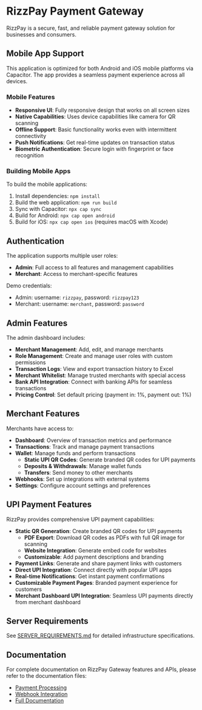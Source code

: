 
# RizzPay Payment Gateway

RizzPay is a secure, fast, and reliable payment gateway solution for businesses and consumers.

## Mobile App Support

This application is optimized for both Android and iOS mobile platforms via Capacitor. The app provides a seamless payment experience across all devices.

### Mobile Features

- **Responsive UI**: Fully responsive design that works on all screen sizes
- **Native Capabilities**: Uses device capabilities like camera for QR scanning
- **Offline Support**: Basic functionality works even with intermittent connectivity
- **Push Notifications**: Get real-time updates on transaction status
- **Biometric Authentication**: Secure login with fingerprint or face recognition

### Building Mobile Apps

To build the mobile applications:

1. Install dependencies: `npm install`
2. Build the web application: `npm run build`
3. Sync with Capacitor: `npx cap sync`
4. Build for Android: `npx cap open android`
5. Build for iOS: `npx cap open ios` (requires macOS with Xcode)

## Authentication

The application supports multiple user roles:

- **Admin**: Full access to all features and management capabilities
- **Merchant**: Access to merchant-specific features

Demo credentials:
- Admin: username: `rizzpay`, password: `rizzpay123`
- Merchant: username: `merchant`, password: `password`

## Admin Features

The admin dashboard includes:

- **Merchant Management**: Add, edit, and manage merchants
- **Role Management**: Create and manage user roles with custom permissions
- **Transaction Logs**: View and export transaction history to Excel
- **Merchant Whitelist**: Manage trusted merchants with special access
- **Bank API Integration**: Connect with banking APIs for seamless transactions
- **Pricing Control**: Set default pricing (payment in: 1%, payment out: 1%)

## Merchant Features

Merchants have access to:

- **Dashboard**: Overview of transaction metrics and performance
- **Transactions**: Track and manage payment transactions
- **Wallet**: Manage funds and perform transactions
  - **Static UPI QR Codes**: Generate branded QR codes for UPI payments
  - **Deposits & Withdrawals**: Manage wallet funds
  - **Transfers**: Send money to other merchants
- **Webhooks**: Set up integrations with external systems
- **Settings**: Configure account settings and preferences

## UPI Payment Features

RizzPay provides comprehensive UPI payment capabilities:

- **Static QR Generation**: Create branded QR codes for UPI payments
  - **PDF Export**: Download QR codes as PDFs with full QR image for scanning
  - **Website Integration**: Generate embed code for websites
  - **Customizable**: Add payment descriptions and branding
- **Payment Links**: Generate and share payment links with customers
- **Direct UPI Integration**: Connect directly with popular UPI apps
- **Real-time Notifications**: Get instant payment confirmations
- **Customizable Payment Pages**: Branded payment experience for customers
- **Merchant Dashboard UPI Integration**: Seamless UPI payments directly from merchant dashboard

## Server Requirements

See [SERVER_REQUIREMENTS.md](SERVER_REQUIREMENTS.md) for detailed infrastructure specifications.

## Documentation

For complete documentation on RizzPay Gateway features and APIs, please refer to the documentation files:

- [Payment Processing](PAYMENT_README.md)
- [Webhook Integration](WEBHOOK_README.md)
- [Full Documentation](RIZZPAY_DOCUMENTATION.md)
